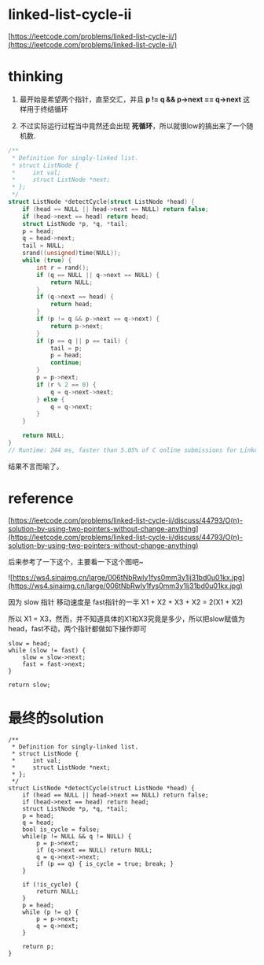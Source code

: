 # linked-list-cycle-ii

[https://leetcode.com/problems/linked-list-cycle-ii/](https://leetcode.com/problems/linked-list-cycle-ii/)


# thinking

1. 最开始是希望两个指针，直至交汇，并且 **p != q && p->next == q->next** 这样用于终结循环

2. 不过实际运行过程当中竟然还会出现 **死循环**，所以就很low的搞出来了一个随机数.

```c
/**
 * Definition for singly-linked list.
 * struct ListNode {
 *     int val;
 *     struct ListNode *next;
 * };
 */
struct ListNode *detectCycle(struct ListNode *head) {
    if (head == NULL || head->next == NULL) return false;
    if (head->next == head) return head;
    struct ListNode *p, *q, *tail;
    p = head;
    q = head->next;
    tail = NULL;
    srand((unsigned)time(NULL));
    while (true) {
        int r = rand();
        if (q == NULL || q->next == NULL) {
            return NULL;
        }
        if (q->next == head) {
            return head;
        }
        if (p != q && p->next == q->next) {
            return p->next;
        }
        if (p == q || p == tail) {
            tail = p;
            p = head;
            continue;
        }
        p = p->next;
        if (r % 2 == 0) {
            q = q->next->next;
        } else {
            q = q->next;
        }
    }

    return NULL;
}
// Runtime: 244 ms, faster than 5.05% of C online submissions for Linked List Cycle II.
```

结果不言而喻了。

# reference

[https://leetcode.com/problems/linked-list-cycle-ii/discuss/44793/O(n)-solution-by-using-two-pointers-without-change-anything](https://leetcode.com/problems/linked-list-cycle-ii/discuss/44793/O(n)-solution-by-using-two-pointers-without-change-anything)

后来参考了一下这个，主要看一下这个图吧~

![https://ws4.sinaimg.cn/large/006tNbRwly1fys0mm3y1lj31bd0u01kx.jpg](https://ws4.sinaimg.cn/large/006tNbRwly1fys0mm3y1lj31bd0u01kx.jpg)


因为 slow 指针 移动速度是 fast指针的一半
X1 + X2 + X3 + X2 = 2(X1 + X2)

所以 X1 = X3，然而，并不知道具体的X1和X3究竟是多少，所以把slow赋值为head，fast不动，两个指针都做如下操作即可

```
slow = head;
while (slow != fast) {
	slow = slow->next;
	fast = fast->next;
}

return slow;
```

# 最终的solution

```
/**
 * Definition for singly-linked list.
 * struct ListNode {
 *     int val;
 *     struct ListNode *next;
 * };
 */
struct ListNode *detectCycle(struct ListNode *head) {
    if (head == NULL || head->next == NULL) return false;
    if (head->next == head) return head;
    struct ListNode *p, *q, *tail;
    p = head;
    q = head;
    bool is_cycle = false;
    while(p != NULL && q != NULL) {
        p = p->next;
        if (q->next == NULL) return NULL;
        q = q->next->next;
        if (p == q) { is_cycle = true; break; }
    }

    if (!is_cycle) {
        return NULL;
    }
    p = head;
    while (p != q) {
        p = p->next;
        q = q->next;
    }

    return p;
}
```
